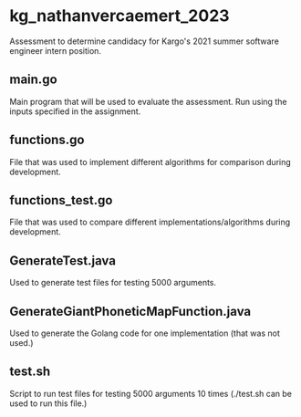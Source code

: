 # kg_nathanvercaemert_2023
Assessment to determine candidacy for Kargo's 2021 summer software engineer intern position.

## main.go
Main program that will be used to evaluate the assessment. Run using the inputs specified in the assignment.

## functions.go
File that was used to implement different algorithms for comparison during development.

## functions_test.go
File that was used to compare different implementations/algorithms during development.

## GenerateTest.java
Used to generate test files for testing 5000 arguments.

## GenerateGiantPhoneticMapFunction.java
Used to generate the Golang code for one implementation (that was not used.)

## test.sh
Script to run test files for testing 5000 arguments 10 times (./test.sh can be used to run this file.)
